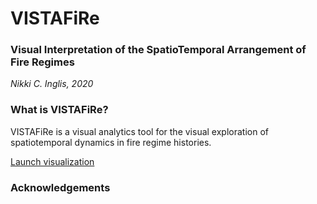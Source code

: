 # VISTAFiRe
### Visual Interpretation of the SpatioTemporal Arrangement of Fire Regimes


_Nikki C. Inglis, 2020_

### What is VISTAFiRe?
VISTAFiRe is a visual analytics tool for the visual exploration of spatiotemporal dynamics in fire regime histories. 


[Launch visualization](ncsu-landchangelab.github.io/vistafire.html) 


### Acknowledgements
